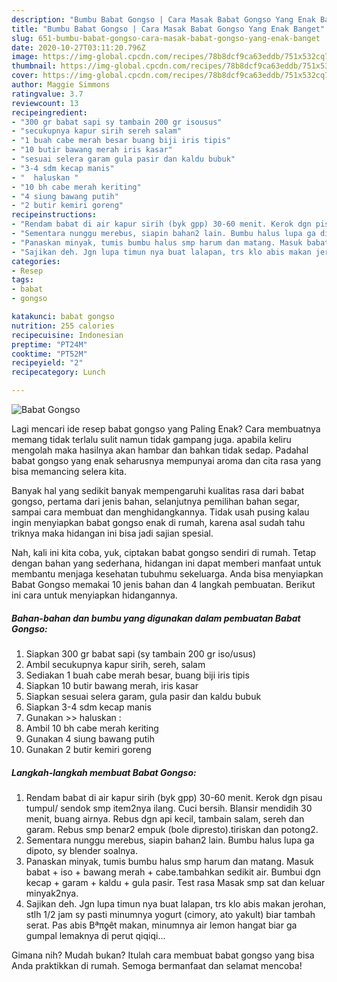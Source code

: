 ```yaml
---
description: "Bumbu Babat Gongso | Cara Masak Babat Gongso Yang Enak Banget"
title: "Bumbu Babat Gongso | Cara Masak Babat Gongso Yang Enak Banget"
slug: 651-bumbu-babat-gongso-cara-masak-babat-gongso-yang-enak-banget
date: 2020-10-27T03:11:20.796Z
image: https://img-global.cpcdn.com/recipes/78b8dcf9ca63eddb/751x532cq70/babat-gongso-foto-resep-utama.jpg
thumbnail: https://img-global.cpcdn.com/recipes/78b8dcf9ca63eddb/751x532cq70/babat-gongso-foto-resep-utama.jpg
cover: https://img-global.cpcdn.com/recipes/78b8dcf9ca63eddb/751x532cq70/babat-gongso-foto-resep-utama.jpg
author: Maggie Simmons
ratingvalue: 3.7
reviewcount: 13
recipeingredient:
- "300 gr babat sapi sy tambain 200 gr isousus"
- "secukupnya kapur sirih sereh salam"
- "1 buah cabe merah besar buang biji iris tipis"
- "10 butir bawang merah iris kasar"
- "sesuai selera garam gula pasir dan kaldu bubuk"
- "3-4 sdm kecap manis"
- "  haluskan "
- "10 bh cabe merah keriting"
- "4 siung bawang putih"
- "2 butir kemiri goreng"
recipeinstructions:
- "Rendam babat di air kapur sirih (byk gpp) 30-60 menit. Kerok dgn pisau tumpul/ sendok smp item2nya ilang. Cuci bersih. Blansir mendidih 30 menit, buang airnya. Rebus dgn api kecil, tambain salam, sereh dan garam. Rebus smp benar2 empuk (bole dipresto).tiriskan dan potong2."
- "Sementara nunggu merebus, siapin bahan2 lain. Bumbu halus lupa ga dipoto, sy blender soalnya."
- "Panaskan minyak, tumis bumbu halus smp harum dan matang. Masuk babat + iso + bawang merah + cabe.tambahkan sedikit air. Bumbui dgn kecap + garam + kaldu + gula pasir. Test rasa Masak smp sat dan keluar minyak2nya."
- "Sajikan deh. Jgn lupa timun nya buat lalapan, trs klo abis makan jerohan, stlh 1/2 jam sy pasti minumnya yogurt (cimory, ato yakult) biar tambah serat. Pas abis Βªπƍêt makan, minumnya air lemon hangat biar ga gumpal lemaknya di perut qiqiqi..."
categories:
- Resep
tags:
- babat
- gongso

katakunci: babat gongso 
nutrition: 255 calories
recipecuisine: Indonesian
preptime: "PT24M"
cooktime: "PT52M"
recipeyield: "2"
recipecategory: Lunch

---
```



![Babat Gongso](https://img-global.cpcdn.com/recipes/78b8dcf9ca63eddb/751x532cq70/babat-gongso-foto-resep-utama.jpg)

Lagi mencari ide resep babat gongso yang Paling Enak? Cara membuatnya memang tidak terlalu sulit namun tidak gampang juga. apabila keliru mengolah maka hasilnya akan hambar dan bahkan tidak sedap. Padahal babat gongso yang enak seharusnya mempunyai aroma dan cita rasa yang bisa memancing selera kita.

Banyak hal yang sedikit banyak mempengaruhi kualitas rasa dari babat gongso, pertama dari jenis bahan, selanjutnya pemilihan bahan segar, sampai cara membuat dan menghidangkannya. Tidak usah pusing kalau ingin menyiapkan babat gongso enak di rumah, karena asal sudah tahu triknya maka hidangan ini bisa jadi sajian spesial.




Nah, kali ini kita coba, yuk, ciptakan babat gongso sendiri di rumah. Tetap dengan bahan yang sederhana, hidangan ini dapat memberi manfaat untuk membantu menjaga kesehatan tubuhmu sekeluarga. Anda bisa menyiapkan Babat Gongso memakai 10 jenis bahan dan 4 langkah pembuatan. Berikut ini cara untuk menyiapkan hidangannya.

<!--inarticleads1-->

##### Bahan-bahan dan bumbu yang digunakan dalam pembuatan Babat Gongso:

1. Siapkan 300 gr babat sapi (sy tambain 200 gr iso/usus)
1. Ambil secukupnya kapur sirih, sereh, salam
1. Sediakan 1 buah cabe merah besar, buang biji iris tipis
1. Siapkan 10 butir bawang merah, iris kasar
1. Siapkan sesuai selera garam, gula pasir dan kaldu bubuk
1. Siapkan 3-4 sdm kecap manis
1. Gunakan  &gt;&gt; haluskan :
1. Ambil 10 bh cabe merah keriting
1. Gunakan 4 siung bawang putih
1. Gunakan 2 butir kemiri goreng




<!--inarticleads2-->

##### Langkah-langkah membuat Babat Gongso:

1. Rendam babat di air kapur sirih (byk gpp) 30-60 menit. Kerok dgn pisau tumpul/ sendok smp item2nya ilang. Cuci bersih. Blansir mendidih 30 menit, buang airnya. Rebus dgn api kecil, tambain salam, sereh dan garam. Rebus smp benar2 empuk (bole dipresto).tiriskan dan potong2.
1. Sementara nunggu merebus, siapin bahan2 lain. Bumbu halus lupa ga dipoto, sy blender soalnya.
1. Panaskan minyak, tumis bumbu halus smp harum dan matang. Masuk babat + iso + bawang merah + cabe.tambahkan sedikit air. Bumbui dgn kecap + garam + kaldu + gula pasir. Test rasa Masak smp sat dan keluar minyak2nya.
1. Sajikan deh. Jgn lupa timun nya buat lalapan, trs klo abis makan jerohan, stlh 1/2 jam sy pasti minumnya yogurt (cimory, ato yakult) biar tambah serat. Pas abis Βªπƍêt makan, minumnya air lemon hangat biar ga gumpal lemaknya di perut qiqiqi...




Gimana nih? Mudah bukan? Itulah cara membuat babat gongso yang bisa Anda praktikkan di rumah. Semoga bermanfaat dan selamat mencoba!
